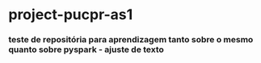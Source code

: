 # project-pucpr-as1

### teste de repositória para aprendizagem tanto sobre o mesmo quanto sobre pyspark - ajuste de texto